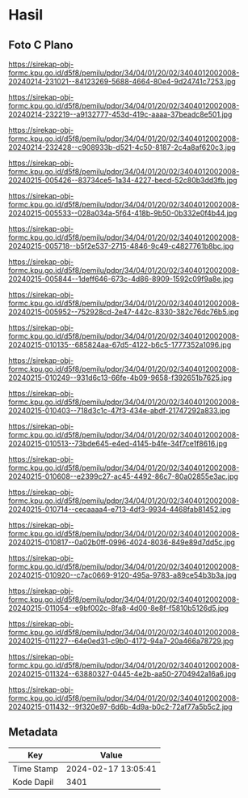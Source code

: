 # Hasil

## Foto C Plano

https://sirekap-obj-formc.kpu.go.id/d5f8/pemilu/pdpr/34/04/01/20/02/3404012002008-20240214-231021--84123269-5688-4664-80e4-9d24741c7253.jpg

https://sirekap-obj-formc.kpu.go.id/d5f8/pemilu/pdpr/34/04/01/20/02/3404012002008-20240214-232219--a9132777-453d-419c-aaaa-37beadc8e501.jpg

https://sirekap-obj-formc.kpu.go.id/d5f8/pemilu/pdpr/34/04/01/20/02/3404012002008-20240214-232428--c908933b-d521-4c50-8187-2c4a8af620c3.jpg

https://sirekap-obj-formc.kpu.go.id/d5f8/pemilu/pdpr/34/04/01/20/02/3404012002008-20240215-005426--83734ce5-1a34-4227-becd-52c80b3dd3fb.jpg

https://sirekap-obj-formc.kpu.go.id/d5f8/pemilu/pdpr/34/04/01/20/02/3404012002008-20240215-005533--028a034a-5f64-418b-9b50-0b332e0f4b44.jpg

https://sirekap-obj-formc.kpu.go.id/d5f8/pemilu/pdpr/34/04/01/20/02/3404012002008-20240215-005718--b5f2e537-2715-4846-9c49-c4827761b8bc.jpg

https://sirekap-obj-formc.kpu.go.id/d5f8/pemilu/pdpr/34/04/01/20/02/3404012002008-20240215-005844--1deff646-673c-4d86-8909-1592c09f9a8e.jpg

https://sirekap-obj-formc.kpu.go.id/d5f8/pemilu/pdpr/34/04/01/20/02/3404012002008-20240215-005952--752928cd-2e47-442c-8330-382c76dc76b5.jpg

https://sirekap-obj-formc.kpu.go.id/d5f8/pemilu/pdpr/34/04/01/20/02/3404012002008-20240215-010135--685824aa-67d5-4122-b6c5-1777352a1096.jpg

https://sirekap-obj-formc.kpu.go.id/d5f8/pemilu/pdpr/34/04/01/20/02/3404012002008-20240215-010249--931d6c13-66fe-4b09-9658-f392651b7625.jpg

https://sirekap-obj-formc.kpu.go.id/d5f8/pemilu/pdpr/34/04/01/20/02/3404012002008-20240215-010403--718d3c1c-47f3-434e-abdf-21747292a833.jpg

https://sirekap-obj-formc.kpu.go.id/d5f8/pemilu/pdpr/34/04/01/20/02/3404012002008-20240215-010513--73bde645-e4ed-4145-b4fe-34f7ce1f8616.jpg

https://sirekap-obj-formc.kpu.go.id/d5f8/pemilu/pdpr/34/04/01/20/02/3404012002008-20240215-010608--e2399c27-ac45-4492-86c7-80a02855e3ac.jpg

https://sirekap-obj-formc.kpu.go.id/d5f8/pemilu/pdpr/34/04/01/20/02/3404012002008-20240215-010714--cecaaaa4-e713-4df3-9934-4468fab81452.jpg

https://sirekap-obj-formc.kpu.go.id/d5f8/pemilu/pdpr/34/04/01/20/02/3404012002008-20240215-010817--0a02b0ff-0996-4024-8036-849e89d7dd5c.jpg

https://sirekap-obj-formc.kpu.go.id/d5f8/pemilu/pdpr/34/04/01/20/02/3404012002008-20240215-010920--c7ac0669-9120-495a-9783-a89ce54b3b3a.jpg

https://sirekap-obj-formc.kpu.go.id/d5f8/pemilu/pdpr/34/04/01/20/02/3404012002008-20240215-011054--e9bf002c-8fa8-4d00-8e8f-f5810b5126d5.jpg

https://sirekap-obj-formc.kpu.go.id/d5f8/pemilu/pdpr/34/04/01/20/02/3404012002008-20240215-011227--64e0ed31-c9b0-4172-94a7-20a466a78729.jpg

https://sirekap-obj-formc.kpu.go.id/d5f8/pemilu/pdpr/34/04/01/20/02/3404012002008-20240215-011324--63880327-0445-4e2b-aa50-2704942a16a6.jpg

https://sirekap-obj-formc.kpu.go.id/d5f8/pemilu/pdpr/34/04/01/20/02/3404012002008-20240215-011432--9f320e97-6d6b-4d9a-b0c2-72af77a5b5c2.jpg


## Metadata

| Key        | Value               |
| ---------- | ------------------- |
| Time Stamp | 2024-02-17 13:05:41 |
| Kode Dapil | 3401                |



